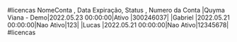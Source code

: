 #licencas
    NomeConta       , Data Expiração,   Status   , Numero da Conta
 |Quyma Viana - Demo|2022.05.23 00:00:00|Ativo    |300246037|
 |Gabriel           |2022.05.21 00:00:00|Nao Ativo|123|
 |Lucas             |2022.05.21 00:00:00|Nao Ativo|12345678|
#licencas
